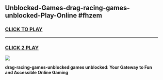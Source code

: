 
## Unblocked-Games-drag-racing-games-unblocked-Play-Online #fhzem
<h3>
<a href="https://news.freeplayer.one?title=drag-racing-games-unblocked&ref=3">CLICK TO PLAY</a></h3>
<hr>

<h3>
<a href="https://news.freeplayer.one?title=drag-racing-games-unblocked&ref=3">CLICK 2 PLAY</a>
  
</h3>

<a href="https://news.freeplayer.one?title=drag-racing-games-unblocked&ref=3"><img src="https://clearcache.store/games.png"></a>


**drag-racing-games-unblocked games unblocked: Your Gateway to Fun and Accessible Online Gaming**
